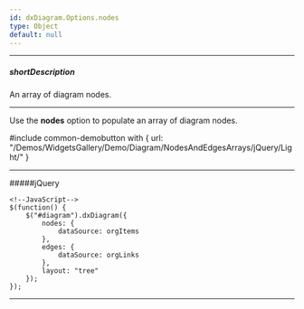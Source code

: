 ```yaml
---
id: dxDiagram.Options.nodes
type: Object
default: null
---
```

---
##### shortDescription
An array of diagram nodes.

---
Use the **nodes** option to populate an array of diagram nodes.

#include common-demobutton with {
    url: "/Demos/WidgetsGallery/Demo/Diagram/NodesAndEdgesArrays/jQuery/Light/"
}

---
#####jQuery

    <!--JavaScript-->
    $(function() {
        $("#diagram").dxDiagram({
            nodes: {
                dataSource: orgItems
            },
            edges: {
                dataSource: orgLinks
            },
            layout: "tree"
        });
    });
    
---